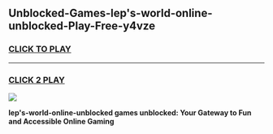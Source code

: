 
## Unblocked-Games-lep's-world-online-unblocked-Play-Free-y4vze
<h3>
<a href="https://premium76.site?title=lep's-world-online-unblocked&ref=19M">CLICK TO PLAY</a></h3>
<hr>

<h3>
<a href="https://premium76.site?title=lep's-world-online-unblocked&ref=19M">CLICK 2 PLAY</a>
  
</h3>

<a href="https://premium76.site?title=lep's-world-online-unblocked&ref=19M"><img src="https://clearcache.store/games.png"></a>


**lep's-world-online-unblocked games unblocked: Your Gateway to Fun and Accessible Online Gaming**
